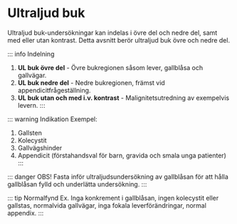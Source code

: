 # Ultraljud buk

Ultraljud buk-undersökningar kan indelas i övre del och nedre del, samt med eller utan kontrast. Detta avsnitt berör ultraljud buk övre och nedre del. 

::: info Indelning
1. <b>UL buk övre del</b> - Övre bukregionen såsom lever, gallblåsa och gallvägar.
2. <b>UL buk nedre del</b> - Nedre bukregionen, främst vid appendicitfrågeställning.
3. <b>UL buk utan och med i.v. kontrast</b> - Malignitetsutredning av exempelvis levern.
:::

::: warning Indikation
Exempel:
1. Gallsten
2. Kolecystit
3. Gallvägshinder 
4. Appendicit (förstahandsval för barn, gravida och smala unga patienter) 
:::

::: danger OBS!
Fasta inför ultraljudsundersökning av gallblåsan för att hålla gallblåsan fylld och underlätta undersökning.
:::

::: tip Normalfynd
Ex. Inga konkrement i gallblåsan, ingen kolecystit eller gallstas, normalvida gallvägar, inga fokala leverförändringar, normal appendix.
:::
